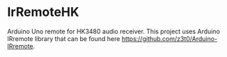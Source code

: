 # IrRemoteHK
Arduino Uno remote for HK3480 audio receiver.
This project uses Arduino IRremote library that can be found here 
https://github.com/z3t0/Arduino-IRremote.

